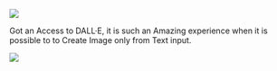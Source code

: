 ![](https://media3.giphy.com/media/XIDD9ivcLLzIoLFxCC/giphy.gif?cid=ecf05e47e3mach670hkgnn512847sivju9tq8npgafomvtra&rid=giphy.gif&ct=g)










Got an Access to DALL·E, it is such an Amazing experience when it is possible to to Create Image only from Text input. 


![](https://media0.giphy.com/media/oJx848nWCDYJn87xku/giphy.gif)
